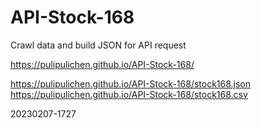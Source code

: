 # API-Stock-168
Crawl data and build JSON for API request

https://pulipulichen.github.io/API-Stock-168/

https://pulipulichen.github.io/API-Stock-168/stock168.json
https://pulipulichen.github.io/API-Stock-168/stock168.csv

20230207-1727